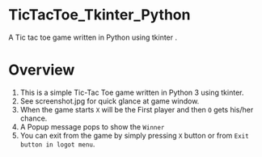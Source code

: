 # TicTacToe_Tkinter_Python
A Tic tac toe game written in Python using tkinter .
# Overview
1. This is a simple Tic-Tac Toe game written in Python 3 using tkinter.
2. See screenshot.jpg for quick glance at game window.
3. When the game starts `X` will be the First player and then `O` gets his/her chance.
4. A Popup message pops to show the ```Winner```
5. You can exit from the game by simply pressing `X` button or from ``` Exit button in logot menu ```.
